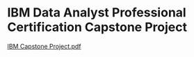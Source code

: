 # IBM Data Analyst Professional Certification Capstone Project

[IBM Capstone Project.pdf](https://github.com/user-attachments/files/19299757/IBM.Capstone.Project.pdf)
